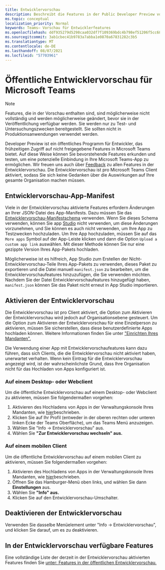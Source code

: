 ```yaml
---
title: Entwicklervorschau
description: Beschreibt die Features in der Public Developer Preview von Microsoft Teams
ms.topic: conceptual
localization_priority: Normal
keywords: Teams– Vorschau für Entwicklerfeatures
ms.openlocfilehash: ddf935279d5298caa032df7f109369bdc4b798ef51206f5cc688846061fd6720
ms.sourcegitcommit: 3ab1cbec41b9783a7abba1e0870a67831282c3b5
ms.translationtype: MT
ms.contentlocale: de-DE
ms.lasthandoff: 08/07/2021
ms.locfileid: "57703961"
---
```

# <a name="public-developer-preview-for-microsoft-teams"></a>Öffentliche Entwicklervorschau für Microsoft Teams

>[!NOTE]
>Features, die in der Vorschau enthalten sind, sind möglicherweise nicht vollständig und werden möglicherweise geändert, bevor sie in der Veröffentlichung verfügbar werden. Sie werden nur zu Test- und Untersuchungszwecken bereitgestellt. Sie sollten nicht in Produktionsanwendungen verwendet werden.

Developer Preview ist ein öffentliches Programm für Entwickler, das frühzeitigen Zugriff auf nicht freigegebene Features in Microsoft Teams bietet. Auf diese Weise können Sie bevorstehende Features erkunden und testen, um eine potenzielle Einbindung in Ihre Microsoft Teams-App zu ermöglichen. Wir freuen uns auch über [Feedback](~/feedback.md) zu allen Features in der Entwicklervorschau. Die Entwicklervorschau ist pro Microsoft Teams Client aktiviert, sodass Sie sich keine Gedanken über die Auswirkungen auf Ihre gesamte Organisation machen müssen.

## <a name="developer-preview-app-manifest"></a>Entwicklervorschau-App-Manifest

Viele in der Entwicklervorschau aktivierte Features erfordern Änderungen an Ihrer JSON-Datei des App-Manifests. Dazu müssen Sie das [Entwicklervorschau-Manifestschema](~/resources/schema/manifest-schema-dev-preview.md) verwenden. Wenn Sie dieses Schema verwenden, können Sie app [Studio](~/concepts/build-and-test/app-studio-overview.md) nicht verwenden, um diese Änderungen vorzunehmen, und Sie können es auch nicht verwenden, um Ihre App zu Testzwecken hochzuladen. Um Ihre App hochzuladen, müssen Sie auf das `More apps` Symbol auf der App-Leiste klicken und dann die Option `Upload a custom app link` auswählen. Mit dieser Methode können Sie nur eine gezippte Version Ihres App-Pakets hochladen.

Möglicherweise ist es hilfreich, App Studio zum Erstellen der Nicht-Entwicklervorschau-Teile Ihres App-Pakets zu verwenden, dieses Paket zu exportieren und die Datei manuell `manifest.json` zu bearbeiten, um die Entwicklervorschaufeatures hinzuzufügen, die Sie verwenden möchten. Nachdem Sie der Datei Entwicklervorschaufeatures hinzugefügt haben, `manifest.json` können Sie das Paket nicht erneut in App Studio importieren.

## <a name="enable-developer-preview"></a>Aktivieren der Entwicklervorschau

Die Entwicklervorschau ist pro Client aktiviert, die Option zum Aktivieren der Entwicklervorschau wird jedoch auf Organisationsebene gesteuert. Um die Option zum Aktivieren der Entwicklervorschau für eine Einzelperson zu aktivieren, müssen Sie sicherstellen, dass diese benutzerdefinierte Apps hochladen können. Weitere Informationen finden Sie unter ["Einrichten Ihres Mandanten".](~/concepts/build-and-test/prepare-your-o365-tenant.md)

Die Verwendung einer App mit Entwicklervorschaufeatures kann dazu führen, dass sich Clients, die die Entwicklervorschau nicht aktiviert haben, unerwartet verhalten. Wenn kein Eintrag für die Entwicklervorschau angezeigt wird, ist der wahrscheinlichste Grund, dass Ihre Organisation nicht für das Hochladen von Apps konfiguriert ist.

### <a name="on-a-desktop-or-web-client"></a>Auf einem Desktop- oder Webclient

Um die öffentliche Entwicklervorschau auf einem Desktop- oder Webclient zu aktivieren, müssen Sie folgendermaßen vorgehen:

1. Aktivieren des Hochladens von Apps in der Verwaltungskonsole Ihres Mandanten, wie [hier](~/concepts/build-and-test/prepare-your-o365-tenant.md)beschrieben.
1. Klicken Sie auf Ihr Profil (entweder in der oberen rechten oder unteren linken Ecke der Teams Oberfläche), um das Teams Menü anzuzeigen.
1. Wählen Sie "Info → Entwicklervorschau" aus.
1. Wählen Sie **"Zur Entwicklervorschau wechseln" aus.**

### <a name="on-a-mobile-client"></a>Auf einem mobilen Client

Um die öffentliche Entwicklervorschau auf einem mobilen Client zu aktivieren, müssen Sie folgendermaßen vorgehen:

1. Aktivieren des Hochladens von Apps in der Verwaltungskonsole Ihres Mandanten, wie [hier](~/concepts/build-and-test/prepare-your-o365-tenant.md)beschrieben.
1. Öffnen Sie das Hamburger-Menü oben links, und wählen Sie dann **Einstellungen** aus.
1. Wählen Sie **"Info" aus.**
1. Klicken Sie auf den Entwicklervorschau-Umschalter.

## <a name="disable-developer-preview"></a>Deaktivieren der Entwicklervorschau

Verwenden Sie dasselbe Menüelement unter "Info → Entwicklervorschau", und klicken Sie darauf, um es zu deaktivieren.

## <a name="features-available-in-developer-preview"></a>In der Entwicklervorschau verfügbare Features

Eine vollständige Liste der derzeit in der Entwicklervorschau aktivierten Features finden Sie [unter: Features in der öffentlichen Entwicklervorschau.](../../resources/dev-preview/developer-preview-features.md)
